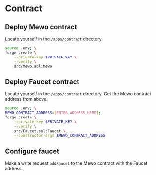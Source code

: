 # Contract

## Deploy Mewo contract

Locate yourself in the `/apps/contract` directory.

```sh
source .env; \
forge create \
    --private-key $PRIVATE_KEY \
    --verify \
    src/Mewo.sol:Mewo
```

## Deploy Faucet contract

Locate yourself in the `/apps/contract` directory. Get the Mewo contract address from above.

```sh
source .env; \
MEWO_CONTRACT_ADDRESS=[ENTER_ADDRESS_HERE];
forge create \
    --private-key $PRIVATE_KEY \
    --verify \
    src/Faucet.sol:Faucet \
    --constructor-args $MEWO_CONTRACT_ADDRESS
```

## Configure faucet

Make a write request `addFaucet` to the Mewo contract with the Faucet address.